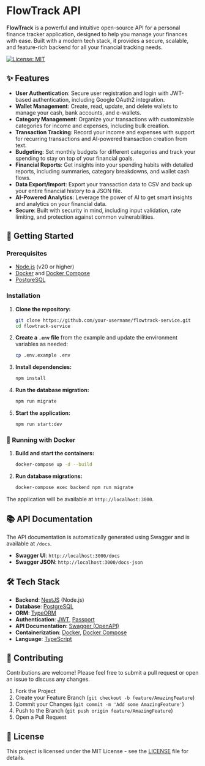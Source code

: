 # FlowTrack API

**FlowTrack** is a powerful and intuitive open-source API for a personal finance tracker application, designed to help you manage your finances with ease. Built with a modern tech stack, it provides a secure, scalable, and feature-rich backend for all your financial tracking needs.

[![License: MIT](https://img.shields.io/badge/License-MIT-yellow.svg)](https://opensource.org/licenses/MIT)

## ✨ Features

- **User Authentication**: Secure user registration and login with JWT-based authentication, including Google OAuth2 integration.
- **Wallet Management**: Create, read, update, and delete wallets to manage your cash, bank accounts, and e-wallets.
- **Category Management**: Organize your transactions with customizable categories for income and expenses, including bulk creation.
- **Transaction Tracking**: Record your income and expenses with support for recurring transactions and AI-powered transaction creation from text.
- **Budgeting**: Set monthly budgets for different categories and track your spending to stay on top of your financial goals.
- **Financial Reports**: Get insights into your spending habits with detailed reports, including summaries, category breakdowns, and wallet cash flows.
- **Data Export/Import**: Export your transaction data to CSV and back up your entire financial history to a JSON file.
- **AI-Powered Analytics**: Leverage the power of AI to get smart insights and analytics on your financial data.
- **Secure**: Built with security in mind, including input validation, rate limiting, and protection against common vulnerabilities.

## 🚀 Getting Started

### Prerequisites

- [Node.js](https://nodejs.org/en/) (v20 or higher)
- [Docker](https://www.docker.com/) and [Docker Compose](https://docs.docker.com/compose/)
- [PostgreSQL](https://www.postgresql.org/)

### Installation

1. **Clone the repository:**

   ```bash
   git clone https://github.com/your-username/flowtrack-service.git
   cd flowtrack-service
   ```

2. **Create a `.env` file** from the example and update the environment variables as needed:

   ```bash
   cp .env.example .env
   ```

3. **Install dependencies:**

   ```bash
   npm install
   ```

4. **Run the database migration:**

   ```bash
   npm run migrate
   ```

5. **Start the application:**

   ```bash
   npm run start:dev
   ```

### 🐳 Running with Docker

1. **Build and start the containers:**

   ```bash
   docker-compose up -d --build
   ```

2. **Run database migrations:**

   ```bash
   docker-compose exec backend npm run migrate
   ```

The application will be available at `http://localhost:3000`.

## 📚 API Documentation

The API documentation is automatically generated using Swagger and is available at `/docs`.

- **Swagger UI**: `http://localhost:3000/docs`
- **Swagger JSON**: `http://localhost:3000/docs-json`

## 🛠️ Tech Stack

- **Backend**: [NestJS](https://nestjs.com/) (Node.js)
- **Database**: [PostgreSQL](https://www.postgresql.org/)
- **ORM**: [TypeORM](https://typeorm.io/)
- **Authentication**: [JWT](https://jwt.io/), [Passport](http://www.passportjs.org/)
- **API Documentation**: [Swagger (OpenAPI)](https://swagger.io/)
- **Containerization**: [Docker](https://www.docker.com/), [Docker Compose](https://docs.docker.com/compose/)
- **Language**: [TypeScript](https://www.typescriptlang.org/)

## 🤝 Contributing

Contributions are welcome! Please feel free to submit a pull request or open an issue to discuss any changes.

1. Fork the Project
2. Create your Feature Branch (`git checkout -b feature/AmazingFeature`)
3. Commit your Changes (`git commit -m 'Add some AmazingFeature'`)
4. Push to the Branch (`git push origin feature/AmazingFeature`)
5. Open a Pull Request

## 📄 License

This project is licensed under the MIT License - see the [LICENSE](LICENSE) file for details.
